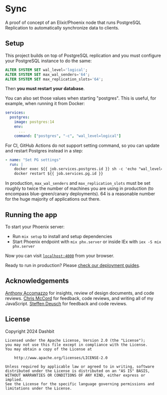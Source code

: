 # Sync

A proof of concept of an Elixir/Phoenix node that runs PostgreSQL Replication to automatically synchronize data to clients.

## Setup

This project builds on top of PostgreSQL replication and you must configure your PostgreSQL instance to do the same:

```sql
ALTER SYSTEM SET wal_level='logical';
ALTER SYSTEM SET max_wal_senders='64';
ALTER SYSTEM SET max_replication_slots='64';
```

Then **you must restart your database**.

You can also set those values when starting "postgres". This is useful, for example, when running it from Docker:

```yaml
services:
  postgres:
    image: postgres:14
    env:
      ...
    command: ["postgres", "-c", "wal_level=logical"]
```

For CI, GitHub Actions do not support setting command, so you can update and restart Postgres instead in a step:

```yaml
- name: "Set PG settings"
  run: |
    docker exec ${{ job.services.postgres.id }} sh -c 'echo "wal_level=logical" >> /var/lib/postgresql/data/postgresql.conf'
    docker restart ${{ job.services.pg.id }}
```

In production, `max_wal_senders` and `max_replication_slots` must be set roughly to twice the number of machines you are using in production (to encompass blue-green/canary deployments). 64 is a reasonable number for the huge majority of applications out there.

## Running the app

To start your Phoenix server:

  * Run `mix setup` to install and setup dependencies
  * Start Phoenix endpoint with `mix phx.server` or inside IEx with `iex -S mix phx.server`

Now you can visit [`localhost:4000`](http://localhost:4000) from your browser.

Ready to run in production? Please [check our deployment guides](https://hexdocs.pm/phoenix/deployment.html).

## Acknowledgements

[Anthony Accomazzo](https://github.com/acco) for insights, review of design documents, and code reviews. [Chris McCord](https://github.com/chrismccord) for feedback, code reviews, and writing all of my JavaScript. [Steffen Deusch](https://github.com/SteffenDE) for feedback and code reviews.

## License

Copyright 2024 Dashbit

```
Licensed under the Apache License, Version 2.0 (the "License");
you may not use this file except in compliance with the License.
You may obtain a copy of the License at

    http://www.apache.org/licenses/LICENSE-2.0

Unless required by applicable law or agreed to in writing, software
distributed under the License is distributed on an "AS IS" BASIS,
WITHOUT WARRANTIES OR CONDITIONS OF ANY KIND, either express or implied.
See the License for the specific language governing permissions and
limitations under the License.
```
